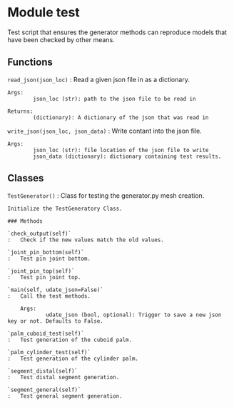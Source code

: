 Module test
===========
Test script that ensures the generator methods can reproduce models that have been checked by other means.

Functions
---------

    
`read_json(json_loc)`
:   Read a given json file in as a dictionary.
    
    Args:
            json_loc (str): path to the json file to be read in
    
    Returns:
            (dictionary): A dictionary of the json that was read in

    
`write_json(json_loc, json_data)`
:   Write contant into the json file.
    
    Args:
            json_loc (str): file location of the json file to write
            json_data (dictionary): dictionary containing test results.

Classes
-------

`TestGenerator()`
:   Class for testing the generator.py mesh creation.
    
    Initialize the TestGeneratory Class.

    ### Methods

    `check_output(self)`
    :   Check if the new values match the old values.

    `joint_pin_bottom(self)`
    :   Test pin joint bottom.

    `joint_pin_top(self)`
    :   Test pin joint top.

    `main(self, udate_json=False)`
    :   Call the test methods.
        
        Args:
                udate_json (bool, optional): Trigger to save a new json key or not. Defaults to False.

    `palm_cuboid_test(self)`
    :   Test generation of the cuboid palm.

    `palm_cylinder_test(self)`
    :   Test generation of the cylinder palm.

    `segment_distal(self)`
    :   Test distal segment generation.

    `segment_general(self)`
    :   Test general segment generation.